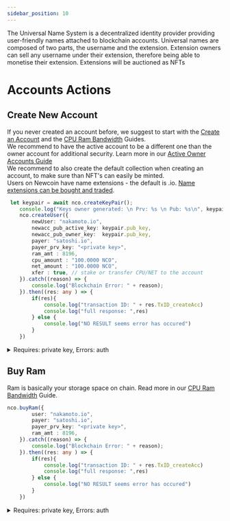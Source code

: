 ```yaml
---
sidebar_position: 10
---
```

The Universal Name System is a decentralized identity provider providing user-friendly names attached to blockchain accounts. Universal names are composed of two parts, the username and the extension. Extension owners can sell any username under their extension, therefore being able to monetise their extension. Extensions will be auctioned as NFTs

# Accounts Actions

## Create New Account
If you never created an account before, we suggest to start with the [Create an Account](../../Guides/Create%20an%20Account) and the [CPU Ram Bandwidth](../../Guides/Deep%20Dive/CPU-Network-RAM-Bandwidth) Guides.  
We recommend to have the active account to be a different one than the owner account for additional security. Learn more in our [Active Owner Accounts Guide](../../Guides/Deep%20Dive/Active%20Owner%20Accounts)  
We recommend to also create the default collection when creating an account, to make sure than NFT's can easily be minted.  
Users on Newcoin have name extensions - the default is .io.  [Name extensions can be bought and traded](../../Guides/Deep%20Dive/UNS%20Name%20Extensions).  
```typescript
 let keypair = await nco.createKeyPair();
    console.log("Keys owner generated: \n Prv: %s \n Pub: %s\n", keypair.prv_key, keypair.pub_key);
    nco.createUser({
        newUser: "nakamoto.io", 
        newacc_pub_active_key: keypair.pub_key,
        newacc_pub_owner_key:  keypair.pub_key,
        payer: "satoshi.io", 
        payer_prv_key: "<private key>",
        ram_amt : 8196, 
        cpu_amount : "100.0000 NCO", 
        net_amount : "100.0000 NCO", 
        xfer : true, // stake or transfer CPU/NET to the account
    }).catch((reason) => {
        console.log("Blockchain Error: " + reason);
    }).then((res: any ) => {
        if(res){
            console.log("transaction ID: " + res.TxID_createAcc)
            console.log("full response: ",res)
        } else {
            console.log("NO RESULT seems error has occured")
        }
    })
```

<details>

<summary>Requires: private key, Errors: auth</summary>

Requires: Authorization from Account 

Errors: 
- **"Error: Invalid checksum ..."**: Authentication Error - probably that payer & Payer private key do not match
- **"Error: transaction declares authority ..."**: Authentication Error - seems the payer and private key do not match.

</details>

## Buy Ram
Ram is basically your storage space on chain. Read more in our [CPU Ram Bandwidth](../../Guides/Deep%20Dive/CPU-Network-RAM-Bandwidth) Guide.  
```typescript
nco.buyRam({
        user: "nakamoto.io", 
        payer: "satoshi.io", 
        payer_prv_key: "<private key>",
        ram_amt : 8196, 
    }).catch((reason) => {
        console.log("Blockchain Error: " + reason);
    }).then((res: any ) => {
        if(res){
            console.log("transaction ID: " + res.TxID_createAcc)
            console.log("full response: ",res)
        } else {
            console.log("NO RESULT seems error has occured")
        }
    })
```

<details>

<summary>Requires: private key, Errors: auth</summary>

Requires: Authorization from Account 

Errors: 
- **"Error: Invalid checksum ..."**: Authentication Error - probably that payer & Payer private key do not match
- **"Error: transaction declares authority ..."**: Authentication Error - seems the payer and private key do not match.

</details>


